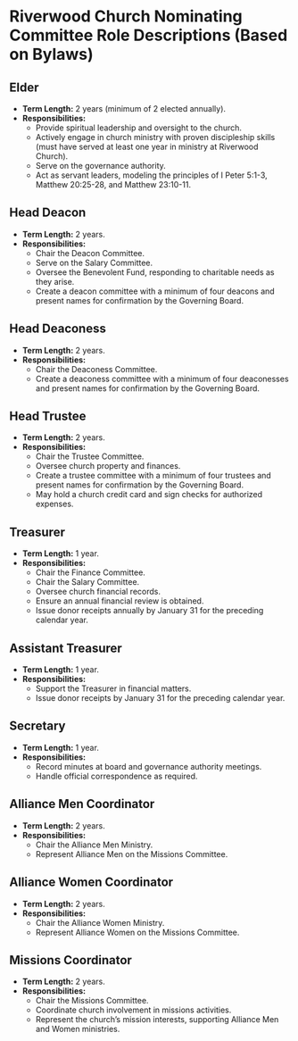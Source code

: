 # Riverwood Church Nominating Committee Role Descriptions (Based on Bylaws)

## **Elder**
- **Term Length:** 2 years (minimum of 2 elected annually).  
- **Responsibilities:**  
  - Provide spiritual leadership and oversight to the church.  
  - Actively engage in church ministry with proven discipleship skills (must have served at least one year in ministry at Riverwood Church).  
  - Serve on the governance authority.  
  - Act as servant leaders, modeling the principles of I Peter 5:1-3, Matthew 20:25-28, and Matthew 23:10-11.



## **Head Deacon**
- **Term Length:** 2 years.  
- **Responsibilities:**  
  - Chair the Deacon Committee.  
  - Serve on the Salary Committee.  
  - Oversee the Benevolent Fund, responding to charitable needs as they arise.  
  - Create a deacon committee with a minimum of four deacons and present names for confirmation by the Governing Board.  



## **Head Deaconess**
- **Term Length:** 2 years.  
- **Responsibilities:**  
  - Chair the Deaconess Committee.  
  - Create a deaconess committee with a minimum of four deaconesses and present names for confirmation by the Governing Board.  



## **Head Trustee**
- **Term Length:** 2 years.  
- **Responsibilities:**  
  - Chair the Trustee Committee.  
  - Oversee church property and finances.  
  - Create a trustee committee with a minimum of four trustees and present names for confirmation by the Governing Board.  
  - May hold a church credit card and sign checks for authorized expenses.  



## **Treasurer**
- **Term Length:** 1 year.  
- **Responsibilities:**  
  - Chair the Finance Committee.
  - Chair the Salary Committee.  
  - Oversee church financial records.  
  - Ensure an annual financial review is obtained.  
  - Issue donor receipts annually by January 31 for the preceding calendar year.  



## **Assistant Treasurer**
- **Term Length:** 1 year.  
- **Responsibilities:**  
  - Support the Treasurer in financial matters.  
  - Issue donor receipts by January 31 for the preceding calendar year.  



## **Secretary**
- **Term Length:** 1 year.  
- **Responsibilities:**  
  - Record minutes at board and governance authority meetings.  
  - Handle official correspondence as required.  



## **Alliance Men Coordinator**
- **Term Length:** 2 years.  
- **Responsibilities:**  
  - Chair the Alliance Men Ministry.  
  - Represent Alliance Men on the Missions Committee.  



## **Alliance Women Coordinator**
- **Term Length:** 2 years.  
- **Responsibilities:**  
  - Chair the Alliance Women Ministry.  
  - Represent Alliance Women on the Missions Committee.  



## **Missions Coordinator**
- **Term Length:** 2 years.  
- **Responsibilities:**  
  - Chair the Missions Committee.  
  - Coordinate church involvement in missions activities.  
  - Represent the church’s mission interests, supporting Alliance Men and Women ministries.  

